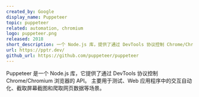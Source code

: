 ```yaml
---
created_by: Google
display_name: Puppeteer
topic: puppeteer
related: automation, chromium
logo: puppeteer.png
released: 2018
short_description: 一个 Node.js 库，提供了通过 DevTools 协议控制 Chrome/Chromium 浏览器的 API。
url: https://pptr.dev/
github_url: https://github.com/puppeteer/puppeteer
---
```

Puppeteer 是一个 Node.js 库，它提供了通过 DevTools 协议控制 Chrome/Chromium 浏览器的 API。
主要用于测试、Web 应用程序中的交互自动化、截取屏幕截图和爬取网页数据等场景。